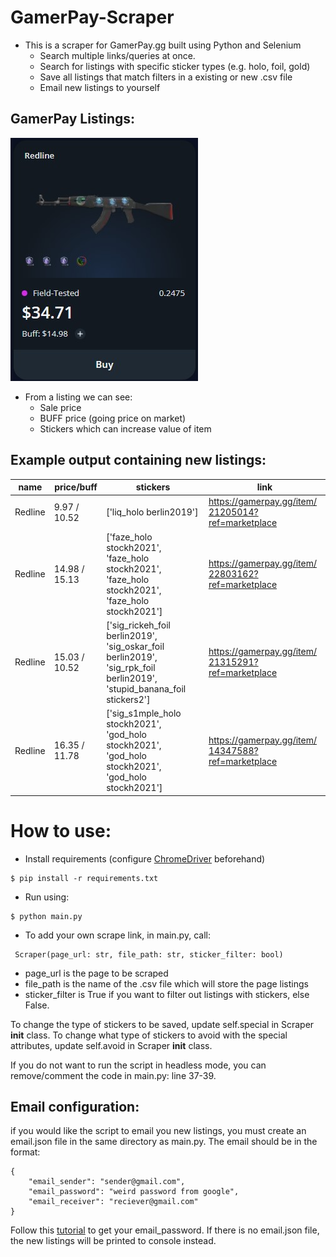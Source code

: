 # GamerPay-Scraper

- This is a scraper for GamerPay.gg built using Python and Selenium
  - Search multiple links/queries at once.
  - Search for listings with specific sticker types (e.g. holo, foil, gold)
  - Save all listings that match filters in a existing or new .csv file
  - Email new listings to yourself

## GamerPay Listings:

![](listing.jpg)

- From a listing we can see:
  - Sale price
  - BUFF price (going price on market)
  - Stickers which can increase value of item

## Example output containing new listings:

<div id=":mw" class="ii gt" jslog="20277; u014N:xr6bB; 1:WyIjdGhyZWFkLWY6MTc5MjczNjQ5NDcyODQxMDYxMiJd; 4:WyIjbXNnLWY6MTc5MjczNjQ5NDcyODQxMDYxMiJd"><div id=":mv" class="a3s aiL "><table>
<thead>
<tr><th>name       </th><th>price/buff    </th><th>stickers                                                                                                                                        </th><th>link                                             </th></tr>
</thead>
<tbody>
<tr><td>Redline    </td><td>9.97 / 10.52  </td><td>['liq_holo berlin2019']                                                                                                                         </td><td><a href="https://gamerpay.gg/item/21205014?ref=marketplace" target="_blank" data-saferedirecturl="https://www.google.com/url?q=https://gamerpay.gg/item/21205014?ref%3Dmarketplace&amp;source=gmail&amp;ust=1709777262118000&amp;usg=AOvVaw3244xK3A85b2Rd1ME_0Dmd">https://gamerpay.gg/item/<wbr>21205014?ref=marketplace</a></td></tr>
<tr><td>Redline    </td><td>14.98 / 15.13 </td><td>['faze_holo stockh2021', 'faze_holo stockh2021', 'faze_holo stockh2021', 'faze_holo stockh2021']                                                </td><td><a href="https://gamerpay.gg/item/22803162?ref=marketplace" target="_blank" data-saferedirecturl="https://www.google.com/url?q=https://gamerpay.gg/item/22803162?ref%3Dmarketplace&amp;source=gmail&amp;ust=1709777262118000&amp;usg=AOvVaw3aQSh2xKrDtlJoVpwDz3ud">https://gamerpay.gg/item/<wbr>22803162?ref=marketplace</a></td></tr>
<tr><td>Redline    </td><td>15.03 / 10.52 </td><td>['sig_rickeh_foil berlin2019', 'sig_oskar_foil berlin2019', 'sig_rpk_foil berlin2019', 'stupid_banana_foil stickers2']                          </td><td><a href="https://gamerpay.gg/item/21315291?ref=marketplace" target="_blank" data-saferedirecturl="https://www.google.com/url?q=https://gamerpay.gg/item/21315291?ref%3Dmarketplace&amp;source=gmail&amp;ust=1709777262118000&amp;usg=AOvVaw2murUkdKiafzb3wyXX36Re">https://gamerpay.gg/item/<wbr>21315291?ref=marketplace</a></td></tr>
<tr><td>Redline    </td><td>16.35 / 11.78 </td><td>['sig_s1mple_holo stockh2021', 'god_holo stockh2021', 'god_holo stockh2021', 'god_holo stockh2021']                                             </td><td><a href="https://gamerpay.gg/item/14347588?ref=marketplace" target="_blank" data-saferedirecturl="https://www.google.com/url?q=https://gamerpay.gg/item/14347588?ref%3Dmarketplace&amp;source=gmail&amp;ust=1709777262118000&amp;usg=AOvVaw3iTa2vSoNXE_LJrDDPcJX6">https://gamerpay.gg/item/<wbr>14347588?ref=marketplace</a></td></tr>
</tbody>
</table><div class="yj6qo"></div><div class="adL">
</div></div></div>

# How to use:

- Install requirements (configure [ChromeDriver](https://sites.google.com/chromium.org/driver/) beforehand)

```
$ pip install -r requirements.txt
```

- Run using:

```
$ python main.py
```

- To add your own scrape link, in main.py, call:

```
 Scraper(page_url: str, file_path: str, sticker_filter: bool)
```

- page_url is the page to be scraped
- file_path is the name of the .csv file which will store the page listings
- sticker_filter is True if you want to filter out listings with stickers, else False.

To change the type of stickers to be saved, update self.special in Scraper **init** class.
To change what type of stickers to avoid with the special attributes, update self.avoid in Scraper **init** class.

If you do not want to run the script in headless mode, you can remove/comment the code in main.py: line 37-39.

## Email configuration:

if you would like the script to email you new listings, you must create an email.json file in the same directory as main.py. The email should be in the format:

```
{
    "email_sender": "sender@gmail.com",
    "email_password": "weird password from google",
    "email_receiver": "reciever@gmail.com"
}
```

Follow this [tutorial](https://youtu.be/g_j6ILT-X0k?feature=shared&t=25) to get your email_password. If there is no email.json file, the new listings will be printed to console instead.
